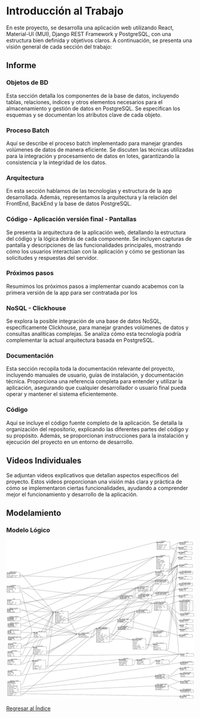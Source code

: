# Introducción al Trabajo

En este proyecto, se desarrolla una aplicación web utilizando React, Material-UI (MUI), Django REST Framework y PostgreSQL, con una estructura bien definida y objetivos claros. A continuación, se presenta una visión general de cada sección del trabajo:

## Informe

### Objetos de BD

Esta sección detalla los componentes de la base de datos, incluyendo tablas, relaciones, índices y otros elementos necesarios para el almacenamiento y gestión de datos en PostgreSQL. Se especifican los esquemas y se documentan los atributos clave de cada objeto.

### Proceso Batch

Aquí se describe el proceso batch implementado para manejar grandes volúmenes de datos de manera eficiente. Se discuten las técnicas utilizadas para la integración y procesamiento de datos en lotes, garantizando la consistencia y la integridad de los datos.

### Arquitectura

En esta sección hablamos de las tecnologías y estructura de la app desarrollada. Además, representamos la arquitectura y la relación del FrontEnd, BackEnd y la base de datos PostgreSQL.

### Código - Aplicación versión final - Pantallas

Se presenta la arquitectura de la aplicación web, detallando la estructura del código y la lógica detrás de cada componente. Se incluyen capturas de pantalla y descripciones de las funcionalidades principales, mostrando cómo los usuarios interactúan con la aplicación y cómo se gestionan las solicitudes y respuestas del servidor.

### Próximos pasos

Resumimos los próximos pasos a implementar cuando acabemos con la primera versión de la app para ser contratada por los

### NoSQL - Clickhouse

Se explora la posible integración de una base de datos NoSQL, específicamente Clickhouse, para manejar grandes volúmenes de datos y consultas analíticas complejas. Se analiza cómo esta tecnología podría complementar la actual arquitectura basada en PostgreSQL.

### Documentación

Esta sección recopila toda la documentación relevante del proyecto, incluyendo manuales de usuario, guías de instalación, y documentación técnica. Proporciona una referencia completa para entender y utilizar la aplicación, asegurando que cualquier desarrollador o usuario final pueda operar y mantener el sistema eficientemente.

### Código

Aquí se incluye el código fuente completo de la aplicación. Se detalla la organización del repositorio, explicando las diferentes partes del código y su propósito. Además, se proporcionan instrucciones para la instalación y ejecución del proyecto en un entorno de desarrollo.

## Videos Individuales

Se adjuntan videos explicativos que detallan aspectos específicos del proyecto. Estos videos proporcionan una visión más clara y práctica de cómo se implementaron ciertas funcionalidades, ayudando a comprender mejor el funcionamiento y desarrollo de la aplicación.


## Modelamiento
### Modelo Lógico
![Diagrama](https://github.com/fiis-bd241/grupo06/blob/main/Entregable%203/ER.jpeg)


[Regresar al Índice](./indice.md)
